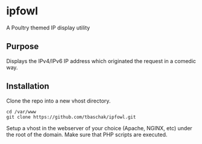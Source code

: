 # ipfowl #

A Poultry themed IP display utility

## Purpose ##

Displays the IPv4/IPv6 IP address which originated the request in a comedic way.

## Installation ##

Clone the repo into a new vhost directory.

```shell
cd /var/www
git clone https://github.com/tbaschak/ipfowl.git
```

Setup a vhost in the webserver of your choice (Apache, NGINX, etc) under the root of the domain. Make sure that PHP scripts are executed.

